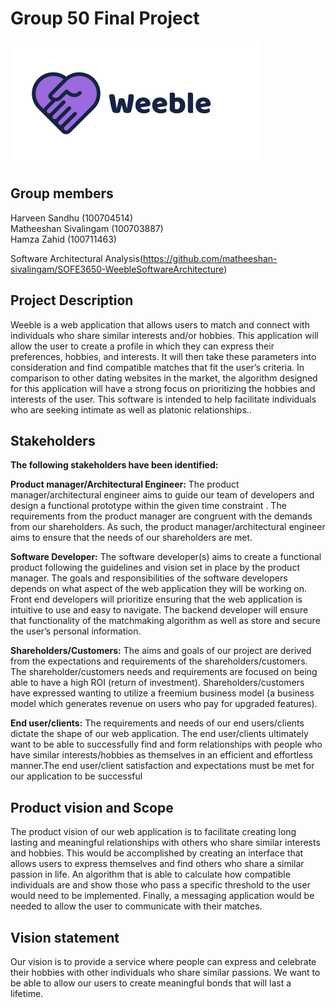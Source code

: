 # Group 50 Final Project

![Weeble Logo](Code/weeble_logo.png)

## Group members
Harveen Sandhu (100704514)<br/>
Matheeshan Sivalingam (100703887)<br/>
Hamza Zahid (100711463)

Software Architectural Analysis(https://github.com/matheeshan-sivalingam/SOFE3650-WeebleSoftwareArchitecture)
## Project Description 

Weeble is a web application that allows users to match and connect with individuals who share
similar interests and/or hobbies. This application will allow the user to create a profile in which
they can express their preferences, hobbies, and interests. It will then take these parameters into
consideration and find compatible matches that fit the user’s criteria. In comparison to other
dating websites in the market, the algorithm designed for this application will have a strong focus
on prioritizing the hobbies and interests of the user. This software is intended to help facilitate
individuals who are seeking intimate as well as platonic relationships.. 



## Stakeholders

**The following stakeholders have been identified:**

**Product manager/Architectural Engineer:**
The product manager/architectural engineer aims to guide our team of developers and design a
functional prototype within the given time constraint . The requirements from the product
manager are congruent with the demands from our shareholders. As such, the product
manager/architectural engineer aims to ensure that the needs of our shareholders are met.

**Software Developer:**
The software developer(s) aims to create a functional product following the guidelines and vision
set in place by the product manager. The goals and responsibilities of the software developers
depends on what aspect of the web application they will be working on. Front end developers
will prioritize ensuring that the web application is intuitive to use and easy to navigate. The
backend developer will ensure that functionality of the matchmaking algorithm as well as store
and secure the user’s personal information.

**Shareholders/Customers:**
The aims and goals of our project are derived from the expectations and requirements of the
shareholders/customers. The shareholder/customers needs and requirements are focused on being
able to have a high ROI (return of investment). Shareholders/customers have expressed wanting
to utilize a freemium business model (a business model which generates revenue on users who
pay for upgraded features).

**End user/clients:**
The requirements and needs of our end users/clients dictate the shape of our web application.
The end user/clients ultimately want to be able to successfully find and form relationships with
people who have similar interests/hobbies as themselves in an efficient and effortless manner.The end user/client satisfaction and expectations must be met for our application to be successful

## Product vision and Scope

The product vision of our web application is to facilitate creating long lasting and meaningful
relationships with others who share similar interests and hobbies. This would be accomplished
by creating an interface that allows users to express themselves and find others who share a
similar passion in life. An algorithm that is able to calculate how compatible individuals are and
show those who pass a specific threshold to the user would need to be implemented. Finally, a
messaging application would be needed to allow the user to communicate with their matches.

## Vision statement

Our vision is to provide a service where people can express and celebrate their hobbies with
other individuals who share similar passions. We want to be able to allow our users to create
meaningful bonds that will last a lifetime.



